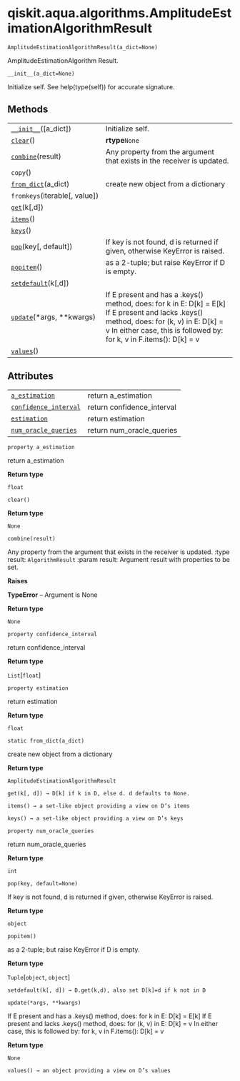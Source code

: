 # qiskit.aqua.algorithms.AmplitudeEstimationAlgorithmResult

`AmplitudeEstimationAlgorithmResult(a_dict=None)`

AmplitudeEstimationAlgorithm Result.

`__init__(a_dict=None)`

Initialize self. See help(type(self)) for accurate signature.

## Methods

|                                                                                                                                                                      |                                                                                                                                                                                                                      |
| -------------------------------------------------------------------------------------------------------------------------------------------------------------------- | -------------------------------------------------------------------------------------------------------------------------------------------------------------------------------------------------------------------- |
| [`__init__`](#qiskit.aqua.algorithms.AmplitudeEstimationAlgorithmResult.__init__ "qiskit.aqua.algorithms.AmplitudeEstimationAlgorithmResult.__init__")(\[a\_dict])   | Initialize self.                                                                                                                                                                                                     |
| [`clear`](#qiskit.aqua.algorithms.AmplitudeEstimationAlgorithmResult.clear "qiskit.aqua.algorithms.AmplitudeEstimationAlgorithmResult.clear")()                      | **rtype**`None`                                                                                                                                                                                                      |
| [`combine`](#qiskit.aqua.algorithms.AmplitudeEstimationAlgorithmResult.combine "qiskit.aqua.algorithms.AmplitudeEstimationAlgorithmResult.combine")(result)          | Any property from the argument that exists in the receiver is updated.                                                                                                                                               |
| `copy`()                                                                                                                                                             |                                                                                                                                                                                                                      |
| [`from_dict`](#qiskit.aqua.algorithms.AmplitudeEstimationAlgorithmResult.from_dict "qiskit.aqua.algorithms.AmplitudeEstimationAlgorithmResult.from_dict")(a\_dict)   | create new object from a dictionary                                                                                                                                                                                  |
| `fromkeys`(iterable\[, value])                                                                                                                                       |                                                                                                                                                                                                                      |
| [`get`](#qiskit.aqua.algorithms.AmplitudeEstimationAlgorithmResult.get "qiskit.aqua.algorithms.AmplitudeEstimationAlgorithmResult.get")(k\[,d])                      |                                                                                                                                                                                                                      |
| [`items`](#qiskit.aqua.algorithms.AmplitudeEstimationAlgorithmResult.items "qiskit.aqua.algorithms.AmplitudeEstimationAlgorithmResult.items")()                      |                                                                                                                                                                                                                      |
| [`keys`](#qiskit.aqua.algorithms.AmplitudeEstimationAlgorithmResult.keys "qiskit.aqua.algorithms.AmplitudeEstimationAlgorithmResult.keys")()                         |                                                                                                                                                                                                                      |
| [`pop`](#qiskit.aqua.algorithms.AmplitudeEstimationAlgorithmResult.pop "qiskit.aqua.algorithms.AmplitudeEstimationAlgorithmResult.pop")(key\[, default])             | If key is not found, d is returned if given, otherwise KeyError is raised.                                                                                                                                           |
| [`popitem`](#qiskit.aqua.algorithms.AmplitudeEstimationAlgorithmResult.popitem "qiskit.aqua.algorithms.AmplitudeEstimationAlgorithmResult.popitem")()                | as a 2-tuple; but raise KeyError if D is empty.                                                                                                                                                                      |
| [`setdefault`](#qiskit.aqua.algorithms.AmplitudeEstimationAlgorithmResult.setdefault "qiskit.aqua.algorithms.AmplitudeEstimationAlgorithmResult.setdefault")(k\[,d]) |                                                                                                                                                                                                                      |
| [`update`](#qiskit.aqua.algorithms.AmplitudeEstimationAlgorithmResult.update "qiskit.aqua.algorithms.AmplitudeEstimationAlgorithmResult.update")(\*args, \*\*kwargs) | If E present and has a .keys() method, does: for k in E: D\[k] = E\[k] If E present and lacks .keys() method, does: for (k, v) in E: D\[k] = v In either case, this is followed by: for k, v in F.items(): D\[k] = v |
| [`values`](#qiskit.aqua.algorithms.AmplitudeEstimationAlgorithmResult.values "qiskit.aqua.algorithms.AmplitudeEstimationAlgorithmResult.values")()                   |                                                                                                                                                                                                                      |

## Attributes

|                                                                                                                                                                                         |                             |
| --------------------------------------------------------------------------------------------------------------------------------------------------------------------------------------- | --------------------------- |
| [`a_estimation`](#qiskit.aqua.algorithms.AmplitudeEstimationAlgorithmResult.a_estimation "qiskit.aqua.algorithms.AmplitudeEstimationAlgorithmResult.a_estimation")                      | return a\_estimation        |
| [`confidence_interval`](#qiskit.aqua.algorithms.AmplitudeEstimationAlgorithmResult.confidence_interval "qiskit.aqua.algorithms.AmplitudeEstimationAlgorithmResult.confidence_interval") | return confidence\_interval |
| [`estimation`](#qiskit.aqua.algorithms.AmplitudeEstimationAlgorithmResult.estimation "qiskit.aqua.algorithms.AmplitudeEstimationAlgorithmResult.estimation")                            | return estimation           |
| [`num_oracle_queries`](#qiskit.aqua.algorithms.AmplitudeEstimationAlgorithmResult.num_oracle_queries "qiskit.aqua.algorithms.AmplitudeEstimationAlgorithmResult.num_oracle_queries")    | return num\_oracle\_queries |

`property a_estimation`

return a\_estimation

**Return type**

`float`

`clear()`

**Return type**

`None`

`combine(result)`

Any property from the argument that exists in the receiver is updated. :type result: `AlgorithmResult` :param result: Argument result with properties to be set.

**Raises**

**TypeError** – Argument is None

**Return type**

`None`

`property confidence_interval`

return confidence\_interval

**Return type**

`List`\[`float`]

`property estimation`

return estimation

**Return type**

`float`

`static from_dict(a_dict)`

create new object from a dictionary

**Return type**

`AmplitudeEstimationAlgorithmResult`

`get(k[, d]) → D[k] if k in D, else d. d defaults to None.`

`items() → a set-like object providing a view on D’s items`

`keys() → a set-like object providing a view on D’s keys`

`property num_oracle_queries`

return num\_oracle\_queries

**Return type**

`int`

`pop(key, default=None)`

If key is not found, d is returned if given, otherwise KeyError is raised.

**Return type**

`object`

`popitem()`

as a 2-tuple; but raise KeyError if D is empty.

**Return type**

`Tuple`\[`object`, `object`]

`setdefault(k[, d]) → D.get(k,d), also set D[k]=d if k not in D`

`update(*args, **kwargs)`

If E present and has a .keys() method, does: for k in E: D\[k] = E\[k] If E present and lacks .keys() method, does: for (k, v) in E: D\[k] = v In either case, this is followed by: for k, v in F.items(): D\[k] = v

**Return type**

`None`

`values() → an object providing a view on D’s values`
